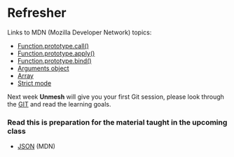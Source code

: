 
# Refresher

Links to MDN (Mozilla Developer Network) topics:

- [Function.prototype.call()](https://developer.mozilla.org/en-US/docs/Web/JavaScript/Reference/Global_Objects/Function/call)
- [Function.prototype.apply()](https://developer.mozilla.org/en-US/docs/Web/JavaScript/Reference/Global_Objects/Function/apply)
- [Function.prototype.bind()](https://developer.mozilla.org/en-US/docs/Web/JavaScript/Reference/Global_Objects/Function/bind)
- [Arguments object](https://developer.mozilla.org/en/docs/Web/JavaScript/Reference/Functions/arguments)
- [Array](https://developer.mozilla.org/en-US/docs/Web/JavaScript/Reference/Global_Objects/Array/prototype)
- [Strict mode](https://developer.mozilla.org/en-US/docs/Web/JavaScript/Reference/Strict_mode)

Next week **Unmesh** will give you your first Git session, please look through the [GIT](https://github.com/HackYourFuture/Gitrepository) and read the learning goals.

### Read this is preparation for the material taught in the upcoming class

- [JSON](https://developer.mozilla.org/en-US/docs/Web/JavaScript/Reference/Global_Objects/JSON) (MDN)


